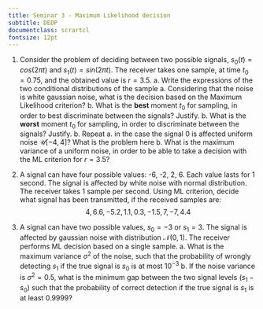 ```yaml
---
title: Seminar 3 - Maximum Likelihood decision 
subtitle: DEDP
documentclass: scrartcl
fontsize: 12pt
---
```


1. Consider the problem of deciding between two possible signals, $s_0(t) = cos(2 \pi t)$ and $s_1(t) = sin(2 \pi t)$.
The receiver takes one sample, at time $t_0 = 0.75$, and the obtained value is $r = 3.5$.
    a. Write the expressions of the two conditional distributions of the sample
    a. Considering that the noise is white gaussian noise, what is the decision based on the Maximum Likelihood criterion?
    b. What is the **best** moment $t_0$ for sampling, in order to best discriminate between the signals? Justify.
    b. What is the **worst** moment $t_0$ for sampling, in order to discriminate between the signals? Justify.
    b. Repeat a. in the case the signal $0$ is affected uniform noise $\mathcal{U}[-4,4]$? What is the problem here
    b. What is the maximum variance of a uniform noise, in order to be able to take a decision 
    with the ML criterion for $r = 3.5$?


2. A signal can have four possible values: -6, -2, 2, 6. Each value
lasts for 1 second. The signal is affected
by white noise with normal distribution. The receiver takes 1 sample per second.
Using ML criterion, decide what signal has been transmitted, if the received samples are:
$$4, 6.6, -5.2, 1.1, 0.3, -1.5, 7, -7, 4.4$$

3. A signal can have two possible values, $s_0 = -3$ or $s_1 = 3$. The signal is affected
by gaussian noise with distribution $\mathcal{N}(0, 1)$. The receiver performs ML decision based on a single sample.
    a. What is the maximum variance $\sigma^2$ of the noise, such that
    the probability of wrongly detecting $s_1$ if the true signal is $s_0$
    is at most $10^{-3}$
    b. If the noise variance is $\sigma^2 = 0.5$, what is the minimum gap 
    between the two signal levels ($s_1 - s_0$) such that the probability of correct detection if the true signal is $s_1$
    is at least 0.9999?
    
 
